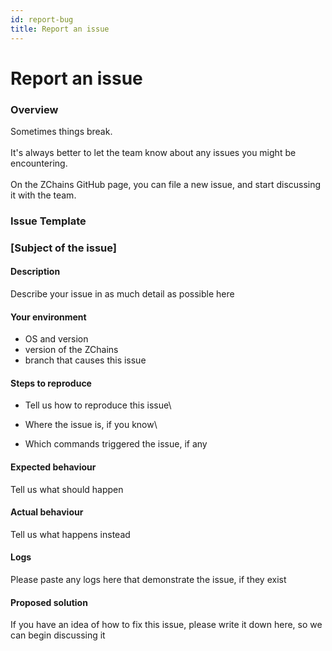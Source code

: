 ```yaml
---
id: report-bug
title: Report an issue
---
```


# Report an issue

### Overview

Sometimes things break.\
\
It's always better to let the team know about any issues you might be encountering.\
\
On the ZChains GitHub page, you can file a new issue, and start discussing it with the team.

### Issue Template

### \[Subject of the issue]

#### Description

Describe your issue in as much detail as possible here

#### Your environment

* OS and version
* version of the ZChains
* branch that causes this issue

#### Steps to reproduce

* Tell us how to reproduce this issue\

* Where the issue is, if you know\

* Which commands triggered the issue, if any

#### Expected behaviour

Tell us what should happen

#### Actual behaviour

Tell us what happens instead

#### Logs

Please paste any logs here that demonstrate the issue, if they exist

#### Proposed solution

If you have an idea of how to fix this issue, please write it down here, so we can begin discussing it
